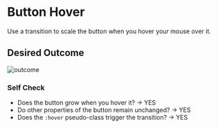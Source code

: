 # Button Hover

Use a transition to scale the button when you hover your mouse over it.

## Desired Outcome

![outcome](./desired-outcome.gif)

### Self Check
- Does the button grow when you hover it? -> YES
- Do other properties of the button remain unchanged? -> YES
- Does the `:hover` pseudo-class trigger the transition? -> YES
